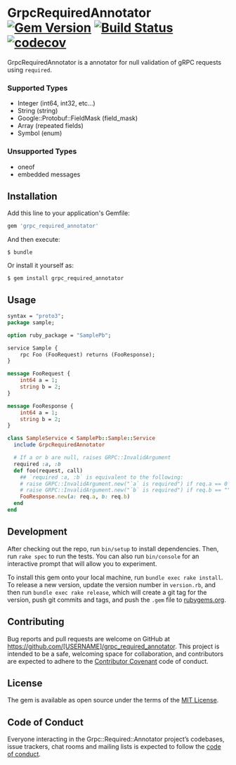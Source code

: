 # GrpcRequiredAnnotator [![Gem Version](https://badge.fury.io/rb/grpc_required_annotator.svg)](https://badge.fury.io/rb/grpc_required_annotator) [![Build Status](https://travis-ci.com/euglena1215/grpc_required_annotator.svg?branch=master)](https://travis-ci.com/euglena1215/grpc_required_annotator) [![codecov](https://codecov.io/gh/euglena1215/grpc_required_annotator/branch/master/graph/badge.svg)](https://codecov.io/gh/euglena1215/grpc_required_annotator)

GrpcRequiredAnnotator is a annotator for null validation of gRPC requests using `required`.

### Supported Types

- Integer (int64, int32, etc...)
- String (string)
- Google::Protobuf::FieldMask (field_mask)
- Array (repeated fields)
- Symbol (enum)

### Unsupported Types

- oneof
- embedded messages

## Installation

Add this line to your application's Gemfile:

```ruby
gem 'grpc_required_annotator'
```

And then execute:

    $ bundle

Or install it yourself as:

    $ gem install grpc_required_annotator

## Usage

```proto
syntax = "proto3";
package sample;

option ruby_package = "SamplePb";

service Sample {
    rpc Foo (FooRequest) returns (FooResponse);
}

message FooRequest {
    int64 a = 1;
    string b = 2;
}

message FooResponse {
    int64 a = 1;
    string b = 2;
}
```

```rb
class SampleService < SamplePb::Sample::Service
  include GrpcRequiredAnnotator

  # If a or b are null, raises GRPC::InvalidArgument
  required :a, :b
  def foo(request, call)
    ## `required :a, :b` is equivalent to the following:
    # raise GRPC::InvalidArgument.new("`a` is required") if req.a == 0
    # raise GRPC::InvalidArgument.new("`b` is required") if req.b == ""
    FooResponse.new(a: req.a, b: req.b)
  end
end
```

## Development

After checking out the repo, run `bin/setup` to install dependencies. Then, run `rake spec` to run the tests. You can also run `bin/console` for an interactive prompt that will allow you to experiment.

To install this gem onto your local machine, run `bundle exec rake install`. To release a new version, update the version number in `version.rb`, and then run `bundle exec rake release`, which will create a git tag for the version, push git commits and tags, and push the `.gem` file to [rubygems.org](https://rubygems.org).

## Contributing

Bug reports and pull requests are welcome on GitHub at https://github.com/[USERNAME]/grpc_required_annotator. This project is intended to be a safe, welcoming space for collaboration, and contributors are expected to adhere to the [Contributor Covenant](http://contributor-covenant.org) code of conduct.

## License

The gem is available as open source under the terms of the [MIT License](https://opensource.org/licenses/MIT).

## Code of Conduct

Everyone interacting in the Grpc::Required::Annotator project’s codebases, issue trackers, chat rooms and mailing lists is expected to follow the [code of conduct](https://github.com/[USERNAME]/grpc_required_annotator/blob/master/CODE_OF_CONDUCT.md).
